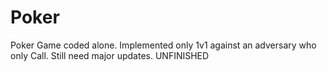 # Poker
Poker Game coded alone. Implemented only 1v1 against an adversary who only Call. Still need major updates.
UNFINISHED
